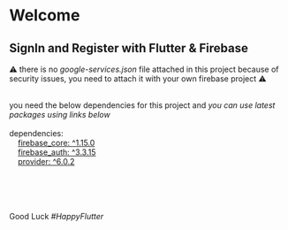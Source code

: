 <h1>Welcome</h1>
<h2>SignIn and Register with Flutter & Firebase</h2>

<p style=""> ⚠️ there is no <i> google-services.json </i>file attached in this project because of security issues, you need to attach it with your own firebase project ⚠️</p> 

<br>
you need the below dependencies for this project and <i>you can use latest packages using links below</i>
<br><br>
dependencies: <br>
&nbsp;&nbsp;&nbsp;
  <a href='https://pub.dev/packages/firebase_core'>
    firebase_core: ^1.15.0 
  </a><br>
&nbsp;&nbsp;&nbsp;
  <a href='https://pub.dev/packages/firebase_auth'>
    firebase_auth: ^3.3.15
  </a><br>
  &nbsp;&nbsp;&nbsp;
  <a href='https://pub.dev/packages/provider'>
    provider: ^6.0.2
  </a><br>
<br>

<br><br><br>
Good Luck 
<i>#HappyFlutter</i>
